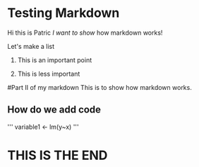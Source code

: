 Testing Markdown
==============

Hi this is Patric *I want to show* how markdown works!

Let's make a list
1. This is an important point

2. This is less important




#Part II of my markdown
This is to show how markdown works.


## How do we add code

'''
variable1 <- lm(y~x)
'''

THIS IS THE END
===============
